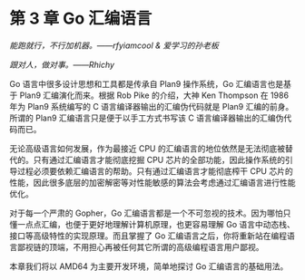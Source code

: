 # 第 3 章 Go 汇编语言

*能跑就行，不行加机器。——rfyiamcool & 爱学习的孙老板*

*跟对人，做对事。——Rhichy*

Go 语言中很多设计思想和工具都是传承自 Plan9 操作系统，Go 汇编语言也是基于 Plan9 汇编演化而来。根据 Rob Pike 的介绍，大神 Ken Thompson 在 1986 年为 Plan9 系统编写的 C 语言编译器输出的汇编伪代码就是 Plan9 汇编的前身。所谓的 Plan9 汇编语言只是便于以手工方式书写该 C 语言编译器输出的汇编伪代码而已。

无论高级语言如何发展，作为最接近 CPU 的汇编语言的地位依然是无法彻底被替代的。只有通过汇编语言才能彻底挖掘 CPU 芯片的全部功能，因此操作系统的引导过程必须要依赖汇编语言的帮助。只有通过汇编语言才能彻底榨干 CPU 芯片的性能，因此很多底层的加密解密等对性能敏感的算法会考虑通过汇编语言进行性能优化。

对于每一个严肃的 Gopher，Go 汇编语言都是一个不可忽视的技术。因为哪怕只懂一点点汇编，也便于更好地理解计算机原理，也更容易理解 Go 语言中动态栈、接口等高级特性的实现原理。而且掌握了 Go 汇编语言之后，你将重新站在编程语言鄙视链的顶端，不用担心再被任何其它所谓的高级编程语言用户鄙视。

本章我们将以 AMD64 为主要开发环境，简单地探讨 Go 汇编语言的基础用法。

